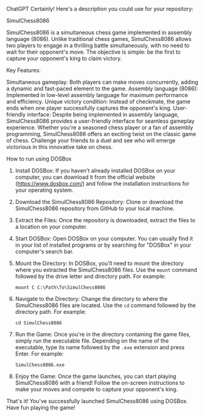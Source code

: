 ChatGPT
Certainly! Here's a description you could use for your repository:

SimulChess8086

SimulChess8086 is a simultaneous chess game implemented in assembly language (8086). Unlike traditional chess games, SimulChess8086 allows two players to engage in a thrilling battle simultaneously, with no need to wait for their opponent's move. The objective is simple: be the first to capture your opponent's king to claim victory.

Key Features:

Simultaneous gameplay: Both players can make moves concurrently, adding a dynamic and fast-paced element to the game.
Assembly language (8086): Implemented in low-level assembly language for maximum performance and efficiency.
Unique victory condition: Instead of checkmate, the game ends when one player successfully captures the opponent's king.
User-friendly interface: Despite being implemented in assembly language, SimulChess8086 provides a user-friendly interface for seamless gameplay experience.
Whether you're a seasoned chess player or a fan of assembly programming, SimulChess8086 offers an exciting twist on the classic game of chess. Challenge your friends to a duel and see who will emerge victorious in this innovative take on chess.


How to run using DOSBox
1. Install DOSBox:
   If you haven't already installed DOSBox on your computer, you can download it from the official website (https://www.dosbox.com/) and follow the installation instructions for your operating system.

2. Download the SimulChess8086 Repository:
   Clone or download the SimulChess8086 repository from GitHub to your local machine.

3. Extract the Files:
   Once the repository is downloaded, extract the files to a location on your computer.

4. Start DOSBox:
   Open DOSBox on your computer. You can usually find it in your list of installed programs or by searching for "DOSBox" in your computer's search bar.

5. Mount the Directory:
   In DOSBox, you'll need to mount the directory where you extracted the SimulChess8086 files. Use the `mount` command followed by the drive letter and directory path. For example:
   ```
   mount C C:\Path\To\SimulChess8086
   ```

6. Navigate to the Directory:
   Change the directory to where the SimulChess8086 files are located. Use the `cd` command followed by the directory path. For example:
   ```
   cd SimulChess8086
   ```

7. Run the Game:
   Once you're in the directory containing the game files, simply run the executable file. Depending on the name of the executable, type its name followed by the `.exe` extension and press Enter. For example:
   ```
   SimulChess8086.exe
   ```

8. Enjoy the Game:
   Once the game launches, you can start playing SimulChess8086 with a friend! Follow the on-screen instructions to make your moves and compete to capture your opponent's king.

That's it! You've successfully launched SimulChess8086 using DOSBox. Have fun playing the game!
